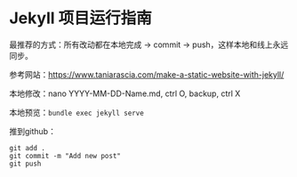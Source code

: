 # Jekyll 项目运行指南

最推荐的方式：所有改动都在本地完成 → commit → push，这样本地和线上永远同步。

参考网站：https://www.taniarascia.com/make-a-static-website-with-jekyll/

本地修改：nano YYYY-MM-DD-Name.md, ctrl O, backup, ctrl X

本地预览：`bundle exec jekyll serve`

推到github：
```
git add .
git commit -m "Add new post"
git push
```

